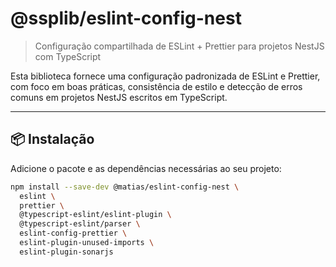 # @ssplib/eslint-config-nest

> Configuração compartilhada de ESLint + Prettier para projetos NestJS com TypeScript

Esta biblioteca fornece uma configuração padronizada de ESLint e Prettier, com foco em boas práticas, consistência de estilo e detecção de erros comuns em projetos NestJS escritos em TypeScript.

---

## 📦 Instalação

Adicione o pacote e as dependências necessárias ao seu projeto:

```bash
npm install --save-dev @matias/eslint-config-nest \
  eslint \
  prettier \
  @typescript-eslint/eslint-plugin \
  @typescript-eslint/parser \
  eslint-config-prettier \
  eslint-plugin-unused-imports \
  eslint-plugin-sonarjs
```
